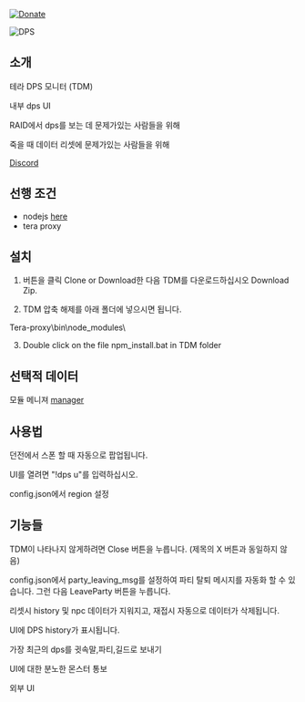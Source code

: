 [![Donate](https://img.shields.io/badge/Donate-PayPal-ff69b4.svg)](https://www.paypal.com/cgi-bin/webscr?cmd=_s-xclick&hosted_button_id=C6BU555NMQJD6)

![DPS](https://image.ibb.co/mpSFny/dps.jpg)

## 소개

테라 DPS 모니터 (TDM)

내부 dps UI

RAID에서 dps를 보는 데 문제가있는 사람들을 위해

죽을 때 데이터 리셋에 문제가있는 사람들을 위해

[Discord](https://discord.gg/JRa7FXd)

## 선행 조건

- nodejs  [here](https://nodejs.org/en/)
- tera proxy

## 설치

1. 버튼을 클릭 Clone or Download한 다음 TDM를 다운로드하십시오 Download Zip.

2. TDM 압축 해제를 아래 폴더에 넣으시면 됩니다.

Tera-proxy\bin\node_modules\

3. Double click on the file npm_install.bat in TDM folder

## 선택적 데이터

모듈 메니져 [manager](https://github.com/Mathicha/manager)

## 사용법

던전에서 스폰 할 때 자동으로 팝업됩니다.

UI를 열려면 "!dps u"를 입력하십시오.

config.json에서 region 설정

## 기능들

TDM이 나타나지 않게하려면 Close 버튼을 누릅니다. (제목의 X 버튼과 동일하지 않음)

config.json에서 party_leaving_msg를 설정하여 파티 탈퇴 메시지를 자동화 할 수 있습니다. 그런 다음 LeaveParty 버튼을 누릅니다.

리셋시 history 및 npc 데이터가 지워지고, 재접시 자동으로 데이터가 삭제됩니다.

UI에 DPS history가 표시됩니다.

가장 최근의 dps를 귓속말,파티,길드로 보내기

UI에 대한 분노한 몬스터 통보

외부 UI
